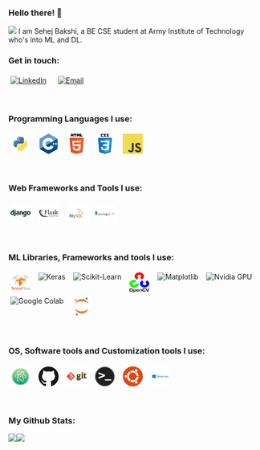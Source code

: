 ### Hello there! 👋
<img src="https://user-images.githubusercontent.com/52279659/97478342-ccef4400-1976-11eb-827c-fecd8858dffd.png" width="100"/>
I am Sehej Bakshi, a BE CSE student at Army Institute of Technology who's into ML and DL.<br>

### Get in touch:
<p align="left">
  <a href="https://www.linkedin.com/in/sehej-bakshi-35318a173/" target="_blank" rel="noopener noreferrer"> <img src="https://img.icons8.com/color/48/000000/linkedin.png" alt="LinkedIn" height="30" style="vertical-align:top; margin:4px"></a> &ensp;
 <a href="mailto:sehej.bakshi@yahoo.in"> <img src="https://img.icons8.com/color/48/000000/gmail.png" alt="Email" height="30" style="vertical-align:top; margin:4px"></a>
</p>
<br>

### Programming Languages I use:
<p align="left">
  <img src="https://raw.githubusercontent.com/github/explore/80688e429a7d4ef2fca1e82350fe8e3517d3494d/topics/python/python.png" alt="Python" height="40" style="vertical-align:top; margin:4px">&nbsp;
  <img src="https://raw.githubusercontent.com/github/explore/80688e429a7d4ef2fca1e82350fe8e3517d3494d/topics/cpp/cpp.png" alt="C++" height="40" style="vertical-align:top; margin:4px">&nbsp;
  <img src="https://raw.githubusercontent.com/github/explore/80688e429a7d4ef2fca1e82350fe8e3517d3494d/topics/html/html.png" alt="HTML" height="40" style="vertical-align:top; margin:4px">&nbsp;
  <img src="https://raw.githubusercontent.com/github/explore/80688e429a7d4ef2fca1e82350fe8e3517d3494d/topics/css/css.png" alt="CSS" height="40" style="vertical-align:top; margin:4px">&nbsp;
  <img src="https://raw.githubusercontent.com/github/explore/80688e429a7d4ef2fca1e82350fe8e3517d3494d/topics/javascript/javascript.png" alt="Javascript" height="40" style="vertical-align:top; margin:4px">&nbsp;
</p>
<br>

### Web Frameworks and Tools I use:
<p align="left">
  <img src="https://raw.githubusercontent.com/github/explore/80688e429a7d4ef2fca1e82350fe8e3517d3494d/topics/django/django.png" alt="Django" height="40" style="vertical-align:top; margin:4px">&nbsp;
  <img src="https://raw.githubusercontent.com/github/explore/80688e429a7d4ef2fca1e82350fe8e3517d3494d/topics/flask/flask.png" alt="Flask" height="40"
  style="vertical-align:top; margin:4px">&nbsp;
  <img src="https://raw.githubusercontent.com/github/explore/80688e429a7d4ef2fca1e82350fe8e3517d3494d/topics/mysql/mysql.png" alt="MySQL" height="40" style="vertical-align:top; margin:4px">&nbsp;
  <img src="https://raw.githubusercontent.com/github/explore/80688e429a7d4ef2fca1e82350fe8e3517d3494d/topics/mongodb/mongodb.png" alt="MongoDB" height="40" style="vertical-align:top; margin:4px">&nbsp;
</p>
<br>

### ML Libraries, Frameworks and tools I use:
<p align="left">
  <img src="https://raw.githubusercontent.com/github/explore/80688e429a7d4ef2fca1e82350fe8e3517d3494d/topics/tensorflow/tensorflow.png" alt="Tensorflow" height="40" style="vertical-align:top; margin:4px">&nbsp;
  <img src="https://avatars2.githubusercontent.com/u/34455048?s=200&v=4" alt="Keras" height="40" style="vertical-align:top; margin:4px">&nbsp;
  <img src="https://avatars2.githubusercontent.com/u/365630?s=200&v=4" alt="Scikit-Learn" height="40" style="vertical-align:top; margin:4px">&nbsp;
  <img src="https://raw.githubusercontent.com/github/explore/80688e429a7d4ef2fca1e82350fe8e3517d3494d/topics/opencv/opencv.png" alt="OpenCV" height="40" style="vertical-align:top; margin:4px">&nbsp;
  <img src="https://matplotlib.org/_static/logo2_compressed.svg" alt="Matplotlib" width="100" height="40" style="vertical-align:top; margin:4px">&nbsp;
  <img src="https://avatars2.githubusercontent.com/u/1728152?s=200&v=4" alt="Nvidia GPU" height="40" style="vertical-align:top; margin:4px">&nbsp;
  <img src="https://avatars0.githubusercontent.com/u/33467679?s=200&v=4" alt="Google Colab" height="40" style="vertical-align:top; margin:4px">&nbsp;
  <img src="https://raw.githubusercontent.com/github/explore/80688e429a7d4ef2fca1e82350fe8e3517d3494d/topics/jupyter-notebook/jupyter-notebook.png" alt="Jupyter Notebook" height="40" style="vertical-align:top; margin:4px">&nbsp;
</p>
<br>

### OS, Software tools and Customization tools I use:
<p align="left">
<img src="https://raw.githubusercontent.com/github/explore/80688e429a7d4ef2fca1e82350fe8e3517d3494d/topics/atom/atom.png" alt="Atom" height="40" style="vertical-align:top; margin:4px">&nbsp;
<img src="https://raw.githubusercontent.com/github/explore/78df643247d429f6cc873026c0622819ad797942/topics/github/github.png" alt="Github" height="40" style="vertical-align:top; margin:4px">&nbsp;
<img src="https://raw.githubusercontent.com/github/explore/80688e429a7d4ef2fca1e82350fe8e3517d3494d/topics/git/git.png" alt="Git" height="40" style="vertical-align:top; margin:4px">&nbsp;
<img src="https://raw.githubusercontent.com/github/explore/80688e429a7d4ef2fca1e82350fe8e3517d3494d/topics/terminal/terminal.png" alt="Terminal" height="40" style="vertical-align:top; margin:4px">&nbsp;
<img src="https://raw.githubusercontent.com/github/explore/80688e429a7d4ef2fca1e82350fe8e3517d3494d/topics/ubuntu/ubuntu.png" alt="Ubuntu" height="40" style="vertical-align:top; margin:4px" alt="Windows" height="40" style="vertical-align:top; margin:4px">&nbsp;
<img src="https://raw.githubusercontent.com/github/explore/80688e429a7d4ef2fca1e82350fe8e3517d3494d/topics/windows/windows.png" alt="Windows" height="40" style="vertical-align:top; margin:4px">&nbsp;
</p>
<br>


### My Github Stats:
<div>
<a href="https://readme-stats-cfgj2cxdy.vercel.app/api?username=SehejBakshi&count_private=false&show_icons=true&theme=tokyonight">
  <img  align="left" src="https://readme-stats-cfgj2cxdy.vercel.app/api?username=SehejBakshi&count_private=false&show_icons=true&theme=tokyonight" />
</a>
<a href="https://readme-stats-cfgj2cxdy.vercel.app/api/top-langs/?username=SehejBakshi&hide=php&theme=tokyonight">
  <img align="left" src="https://readme-stats-cfgj2cxdy.vercel.app/api/top-langs/?username=SehejBakshi&layout=compact&hide=php&theme=tokyonight" />
</a>
</div>



[linkedin]: https://www.linkedin.com/in/sehej-bakshi-35318a173/
[mail]: mailto:sehej.bakshi@yahoo.in
